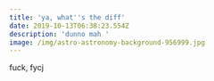 ```yaml
---
title: 'ya, what''s the diff'
date: 2019-10-13T06:38:23.554Z
description: 'dunno mah '
image: /img/astro-astronomy-background-956999.jpg
---
```

fuck, fycj
